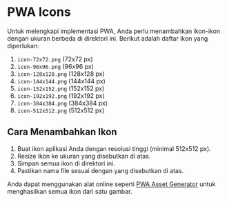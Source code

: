 # PWA Icons

Untuk melengkapi implementasi PWA, Anda perlu menambahkan ikon-ikon dengan ukuran berbeda di direktori ini. Berikut adalah daftar ikon yang diperlukan:

1. `icon-72x72.png` (72x72 px)
2. `icon-96x96.png` (96x96 px)
3. `icon-128x128.png` (128x128 px)
4. `icon-144x144.png` (144x144 px)
5. `icon-152x152.png` (152x152 px)
6. `icon-192x192.png` (192x192 px)
7. `icon-384x384.png` (384x384 px)
8. `icon-512x512.png` (512x512 px)

## Cara Menambahkan Ikon

1. Buat ikon aplikasi Anda dengan resolusi tinggi (minimal 512x512 px).
2. Resize ikon ke ukuran yang disebutkan di atas.
3. Simpan semua ikon di direktori ini.
4. Pastikan nama file sesuai dengan yang disebutkan di atas.

Anda dapat menggunakan alat online seperti [PWA Asset Generator](https://www.pwabuilder.com/imageGenerator) untuk menghasilkan semua ikon dari satu gambar. 